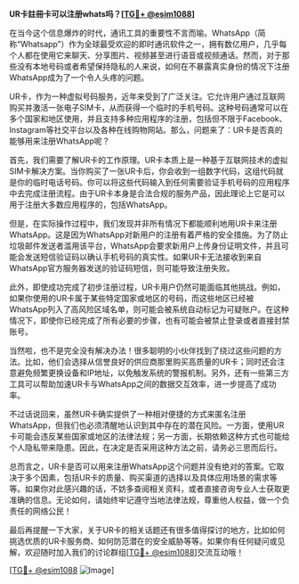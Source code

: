 **UR卡註冊卡可以注册whats吗？[[TG💪+ @esim1088](https://t.me/s/esim1088)]**

在当今这个信息爆炸的时代，通讯工具的重要性不言而喻。WhatsApp（简称“Whatsapp”）作为全球最受欢迎的即时通讯软件之一，拥有数亿用户，几乎每个人都在使用它来聊天、分享图片、视频甚至进行语音或视频通话。然而，对于那些没有本地号码或者希望保持隐私的人来说，如何在不暴露真实身份的情况下注册WhatsApp成为了一个令人头疼的问题。

UR卡，作为一种虚拟号码服务，近年来受到了广泛关注。它允许用户通过互联网购买并激活一张电子SIM卡，从而获得一个临时的手机号码。这种号码通常可以在多个国家和地区使用，并且支持多种应用程序的注册，包括但不限于Facebook、Instagram等社交平台以及各种在线购物网站。那么，问题来了：UR卡是否真的能够用来注册WhatsApp呢？

首先，我们需要了解UR卡的工作原理。UR卡本质上是一种基于互联网技术的虚拟SIM卡解决方案。当你购买了一张UR卡后，你会收到一组数字代码，这组代码就是你的临时电话号码。你可以将这些代码输入到任何需要验证手机号码的应用程序中去完成注册流程。由于UR卡本身是合法合规的服务产品，因此理论上它是可以用于注册大多数应用程序的，包括WhatsApp。

但是，在实际操作过程中，我们发现并非所有情况下都能顺利地用UR卡来注册WhatsApp。这是因为WhatsApp对新用户的注册有着严格的安全措施。为了防止垃圾邮件发送者滥用该平台，WhatsApp会要求新用户上传身份证明文件，并且可能会发送短信验证码以确认手机号码的真实性。如果UR卡无法接收到来自WhatsApp官方服务器发送的验证码短信，则可能导致注册失败。

此外，即使成功完成了初步注册过程，UR卡用户仍然可能面临其他挑战。例如，如果你使用的UR卡属于某些特定国家或地区的号码，而这些地区已经被WhatsApp列入了高风险区域名单，则可能会被系统自动标记为可疑账户。在这种情况下，即使你已经完成了所有必要的步骤，也有可能会被禁止登录或者直接封禁账号。

当然啦，也不是完全没有解决办法！很多聪明的小伙伴找到了绕过这些问题的方法。比如，他们会选择从信誉良好的供应商那里购买高质量的UR卡；同时还会注意避免频繁更换设备和IP地址，以免触发系统的警报机制。另外，还有一些第三方工具可以帮助加速UR卡与WhatsApp之间的数据交互效率，进一步提高了成功率。

不过话说回来，虽然UR卡确实提供了一种相对便捷的方式来匿名注册WhatsApp，但我们也必须清醒地认识到其中存在的潜在风险。一方面，使用UR卡可能会违反某些国家或地区的法律法规；另一方面，长期依赖这种方式也可能给个人隐私带来隐患。因此，在决定是否采用这种方法之前，请务必三思而后行。

总而言之，UR卡是否可以用来注册WhatsApp这个问题并没有绝对的答案。它取决于多个因素，包括UR卡的质量、购买渠道的选择以及具体应用场景的需求等等。如果你对此感兴趣的话，不妨多查阅相关资料，或者直接咨询专业人士获取更准确的信息。无论如何，请始终牢记遵守当地法律法规，尊重他人权益，做一个负责任的网络公民！

最后再提醒一下大家，关于UR卡的相关话题还有很多值得探讨的地方，比如如何挑选优质的UR卡服务商、如何防范潜在的安全威胁等等。如果你有任何疑问或见解，欢迎随时加入我们的讨论群组[[TG💪+ @esim1088](https://t.me/s/esim1088)]交流互动哦！

[[TG💪+ @esim1088](https://t.me/s/esim1088) ![Image](https://i.postimg.cc/4NQfJmqS/Snipaste-2025-05-13-00-14-12.png)]